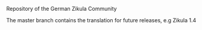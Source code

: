 Repository of the German Zikula Community

The master branch contains the translation for future releases, e.g Zikula 1.4
